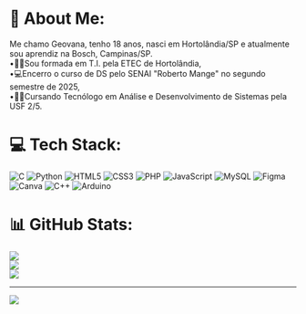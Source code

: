 # 💫 About Me:
Me chamo Geovana, tenho 18 anos, nasci em Hortolândia/SP e atualmente sou aprendiz  na Bosch, Campinas/SP.<br>•👩‍🎓Sou formada em T.I. pela ETEC de Hortolândia,<br>•💻Encerro o curso de DS pelo SENAI "Roberto Mange" no segundo semestre de 2025,<br>•👩‍💻Cursando Tecnólogo em Análise e Desenvolvimento de Sistemas pela USF 2/5.<br>


# 💻 Tech Stack:
![C](https://img.shields.io/badge/c-%2300599C.svg?style=for-the-badge&logo=c&logoColor=white) ![Python](https://img.shields.io/badge/python-3670A0?style=for-the-badge&logo=python&logoColor=ffdd54) ![HTML5](https://img.shields.io/badge/html5-%23E34F26.svg?style=for-the-badge&logo=html5&logoColor=white) ![CSS3](https://img.shields.io/badge/css3-%231572B6.svg?style=for-the-badge&logo=css3&logoColor=white) ![PHP](https://img.shields.io/badge/php-%23777BB4.svg?style=for-the-badge&logo=php&logoColor=white) ![JavaScript](https://img.shields.io/badge/javascript-%23323330.svg?style=for-the-badge&logo=javascript&logoColor=%23F7DF1E) ![MySQL](https://img.shields.io/badge/mysql-4479A1.svg?style=for-the-badge&logo=mysql&logoColor=white) ![Figma](https://img.shields.io/badge/figma-%23F24E1E.svg?style=for-the-badge&logo=figma&logoColor=white) ![Canva](https://img.shields.io/badge/Canva-%2300C4CC.svg?style=for-the-badge&logo=Canva&logoColor=white) ![C++](https://img.shields.io/badge/c++-%2300599C.svg?style=for-the-badge&logo=c%2B%2B&logoColor=white) ![Arduino](https://img.shields.io/badge/-Arduino-00979D?style=for-the-badge&logo=Arduino&logoColor=white)
# 📊 GitHub Stats:
![](https://github-readme-stats.vercel.app/api?username=GeewS&theme=dark&hide_border=false&include_all_commits=false&count_private=false)<br/>
![](https://github-readme-streak-stats.herokuapp.com/?user=GeewS&theme=dark&hide_border=false)<br/>
![](https://github-readme-stats.vercel.app/api/top-langs/?username=GeewS&theme=dark&hide_border=false&include_all_commits=false&count_private=false&layout=compact)

---
[![](https://visitcount.itsvg.in/api?id=GeewS&icon=0&color=0)](https://visitcount.itsvg.in)

<!-- Proudly created with GPRM ( https://gprm.itsvg.in ) -->

<!--
**GeewS/GeewS** is a ✨ _special_ ✨ repository because its `README.md` (this file) appears on your GitHub profile.

Here are some ideas to get you started:

- 🔭 I’m currently working on ...
- 🌱 I’m currently learning ...
- 👯 I’m looking to collaborate on ...
- 🤔 I’m looking for help with ...
- 💬 Ask me about ...
- 📫 How to reach me: ...
- 😄 Pronouns: ...
- ⚡ Fun fact: ...
-->

